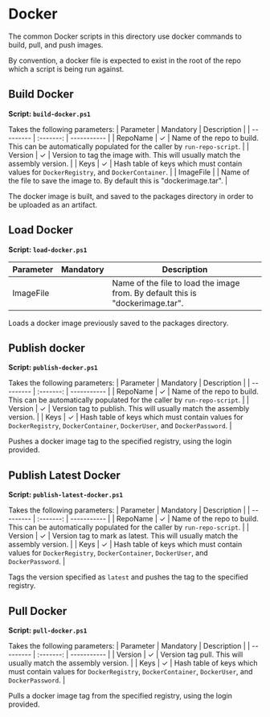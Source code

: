 # Docker

The common Docker scripts in this directory use docker commands to build, pull, and push images.

By convention, a docker file is expected to exist in the root of the repo which a script is being
run against.

## Build Docker

**Script: `build-docker.ps1`**

Takes the following parameters:
| Parameter | Mandatory | Description |
| --------- | :-------: | ----------- |
| RepoName  | &check;   | Name of the repo to build. This can be automatically populated for the caller by `run-repo-script`. |
| Version   | &check;   | Version to tag the image with. This will usually match the assembly version. |
| Keys      | &check;   | Hash table of keys which must contain values for `DockerRegistry`, and `DockerContainer`. |
| ImageFile |           | Name of the file to save the image to. By default this is "dockerimage.tar". |

The docker image is built, and saved to the packages directory in order to be uploaded as an artifact.

## Load Docker

**Script: `load-docker.ps1`**

| Parameter | Mandatory | Description |
| --------- | :-------: | ----------- |
| ImageFile |           | Name of the file to load the image from. By default this is "dockerimage.tar". |

Loads a docker image previously saved to the packages directory.

## Publish docker

**Script: `publish-docker.ps1`**

Takes the following parameters:
| Parameter | Mandatory | Description |
| --------- | :-------: | ----------- |
| RepoName  | &check;   | Name of the repo to build. This can be automatically populated for the caller by `run-repo-script`. |
| Version   | &check;   | Version tag to publish. This will usually match the assembly version. |
| Keys      | &check;   | Hash table of keys which must contain values for `DockerRegistry`, `DockerContainer`, `DockerUser`, and `DockerPassword`. |

Pushes a docker image tag to the specified registry, using the login provided.

## Publish Latest Docker

**Script: `publish-latest-docker.ps1`**

Takes the following parameters:
| Parameter | Mandatory | Description |
| --------- | :-------: | ----------- |
| RepoName  | &check;   | Name of the repo to build. This can be automatically populated for the caller by `run-repo-script`. |
| Version   | &check;   | Version tag to mark as latest. This will usually match the assembly version. |
| Keys      | &check;   | Hash table of keys which must contain values for `DockerRegistry`, `DockerContainer`, `DockerUser`, and `DockerPassword`. |

Tags the version specified as `latest` and pushes the tag to the specified registry.


## Pull Docker

**Script: `pull-docker.ps1`**

Takes the following parameters:
| Parameter | Mandatory | Description |
| --------- | :-------: | ----------- |
| Version   | &check;   | Version tag pull. This will usually match the assembly version. |
| Keys      | &check;   | Hash table of keys which must contain values for `DockerRegistry`, `DockerContainer`, `DockerUser`, and `DockerPassword`. |

Pulls a docker image tag from the specified registry, using the login provided.

